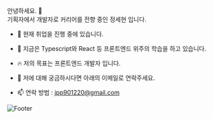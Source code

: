 안녕하세요. 👋 <br>
기획자에서 개발자로 커리어를 전향 중인 정세현 입니다. <br>

- 🔭 현재 취업을 진행 중에 있습니다.

- 🌱 지금은 Typescript와 React 등 프론트엔드 위주의 학습을 하고 있습니다.

- 🔥 저의 목표는 프론트엔드 개발자 입니다.

- 💬 저에 대해 궁금하시다면 아래의 이메일로 연락주세요.

- 📫 연락 방법 : jpp901220@gmail.com

![Footer](https://capsule-render.vercel.app/api?type=waving&color=auto&height=200&section=footer)
